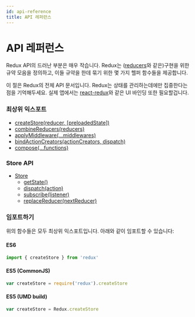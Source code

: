 ```yaml
---
id: api-reference
title: API 레퍼런스
---
```


# API 레퍼런스

Redux API의 드러난 부분은 매우 작습니다. Redux는 ([reducers](../understanding/thinking-in-redux/Glossary.md#리듀서)와 같은)구현을 위한 규약 모음을 정의하고, 이들 규약을 한데 묶기 위한 몇 가지 헬퍼 함수들을 제공합니다.

이 절은 Redux의 전체 API 문서입니다. Redux는 상태를 관리하는데에만 집중한다는 점을 기억해두세요. 실제 앱에서는 [react-redux](https://github.com/gaearon/react-redux)와 같은 UI 바인딩 또한 필요할겁니다.

### 최상위 익스포트

- [createStore(reducer, [preloadedState])](createStore.md)
- [combineReducers(reducers)](combineReducers.md)
- [applyMiddleware(...middlewares)](applyMiddleware.md)
- [bindActionCreators(actionCreators, dispatch)](bindActionCreators.md)
- [compose(...functions)](compose.md)

### Store API

- [Store](Store.md)
  - [getState()](Store.md#getState)
  - [dispatch(action)](Store.md#dispatch)
  - [subscribe(listener)](Store.md#subscribe)
  - [replaceReducer(nextReducer)](Store.md#replaceReducer)

### 임포트하기

위의 함수들은 모두 최상위 익스포트입니다. 아래와 같이 임포트할 수 있습니다:

#### ES6

```js
import { createStore } from 'redux'
```

#### ES5 (CommonJS)

```js
var createStore = require('redux').createStore
```

#### ES5 (UMD build)

```js
var createStore = Redux.createStore
```
